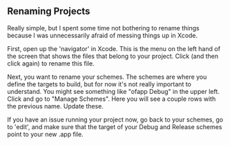 ## Renaming Projects

Really simple, but I spent some time not bothering to rename things because I was unnecessarily afraid of messing things up in Xcode.

First, open up the 'navigator' in Xcode. This is the menu on the left hand of the screen that shows the files that belong to your project. Click (and then click again) to rename this file.

Next, you want to rename your schemes. The schemes are where you define the targets to build, but for now it's not really important to understand. You might see something like "ofapp Debug" in the upper left. Click and go to "Manage Schemes". Here you will see a couple rows with the previous name. Update these.

If you have an issue running your project now, go back to your schemes, go to 'edit', and make sure that the target of your Debug and Release schemes point to your new .app file.